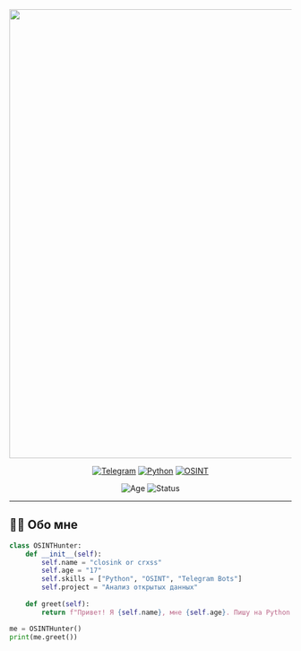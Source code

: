 <div align="center">

<!-- 1. КРУТОЙ БАННЕР (можно сделать в Canva) -->
<img src="https://raw.githubusercontent.com/ВАШ_НИК/ВАШ_НИК/main/assets/banner.gif" width="800"/>

<!-- 2. СТИЛЬНЫЕ КНОПКИ (Neon-эффект) -->
[![Telegram](https://img.shields.io/badge/💬_Мой_ТГ_канал-26A5E4?style=for-the-badge&logo=telegram&logoColor=white)](https://t.me/+bNP53gq3IvI5MDcy)
[![Python](https://img.shields.io/badge/🐍_Python-3776AB?style=for-the-badge&logo=python&logoColor=white)](https://www.python.org)
[![OSINT](https://img.shields.io/badge/🕵️_OSINT-FFA500?style=for-the-badge)](https://t.me/+bNP53gq3IvI5MD)

<!-- 3. ВОЗРАСТ + СТАТУС -->
![Age](https://img.shields.io/badge/🎂_Возраст-17_лет-FF69B4?style=flat-square)
![Status](https://img.shields.io/badge/🔍_Сейчас_ищу_инфу_в_интернетах-00AA00?style=flat-square)

</div>

---

## **👨‍💻 Обо мне**  
```python
class OSINTHunter:
    def __init__(self):
        self.name = "closink or crxss"
        self.age = "17"
        self.skills = ["Python", "OSINT", "Telegram Bots"]
        self.project = "Анализ открытых данных"
    
    def greet(self):
        return f"Привет! Я {self.name}, мне {self.age}. Пишу на Python и копаюсь в данных,."

me = OSINTHunter()
print(me.greet())
